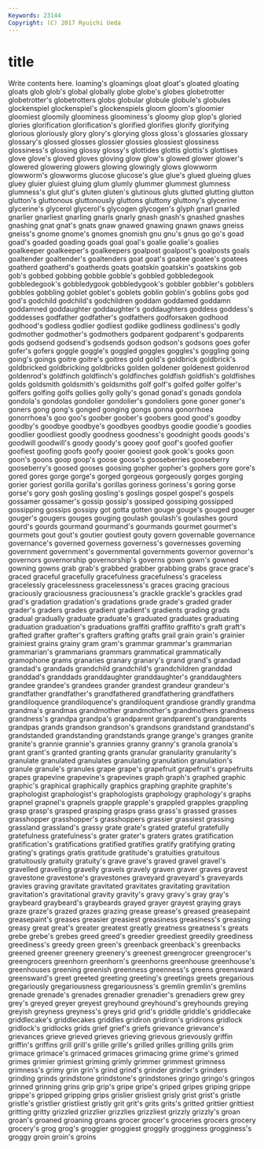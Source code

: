 ```yaml
---
Keywords: 23144 
Copyright: (C) 2017 Ryuichi Ueda
---
```


# title

Write contents here.
loaming's gloamings gloat
gloat's gloated gloating gloats glob glob's global globally globe globe's
globes globetrotter globetrotter's globetrotters globs globular globule globule's globules glockenspiel
glockenspiel's glockenspiels gloom gloom's gloomier gloomiest gloomily gloominess gloominess's gloomy
glop glop's gloried glories glorification glorification's glorified glorifies glorify glorifying
glorious gloriously glory glory's glorying gloss gloss's glossaries glossary glossary's
glossed glosses glossier glossies glossiest glossiness glossiness's glossing glossy glossy's
glottides glottis glottis's glottises glove glove's gloved gloves gloving glow
glow's glowed glower glower's glowered glowering glowers glowing glowingly glows
glowworm glowworm's glowworms glucose glucose's glue glue's glued glueing glues
gluey gluier gluiest gluing glum glumly glummer glummest glumness glumness's
glut glut's gluten gluten's glutinous gluts glutted glutting glutton glutton's
gluttonous gluttonously gluttons gluttony gluttony's glycerine glycerine's glycerol glycerol's glycogen
glycogen's glyph gnarl gnarled gnarlier gnarliest gnarling gnarls gnarly gnash
gnash's gnashed gnashes gnashing gnat gnat's gnats gnaw gnawed gnawing
gnawn gnaws gneiss gneiss's gnome gnome's gnomes gnomish gnu gnu's
gnus go go's goad goad's goaded goading goads goal goal's
goalie goalie's goalies goalkeeper goalkeeper's goalkeepers goalpost goalpost's goalposts goals
goaltender goaltender's goaltenders goat goat's goatee goatee's goatees goatherd goatherd's
goatherds goats goatskin goatskin's goatskins gob gob's gobbed gobbing gobble
gobble's gobbled gobbledegook gobbledegook's gobbledygook gobbledygook's gobbler gobbler's gobblers gobbles
gobbling goblet goblet's goblets goblin goblin's goblins gobs god god's
godchild godchild's godchildren goddam goddamed goddamn goddamned goddaughter goddaughter's goddaughters
goddess goddess's goddesses godfather godfather's godfathers godforsaken godhood godhood's godless
godlier godliest godlike godliness godliness's godly godmother godmother's godmothers godparent
godparent's godparents gods godsend godsend's godsends godson godson's godsons goes
gofer gofer's gofers goggle goggle's goggled goggles goggles's goggling going
going's goings goitre goitre's goitres gold gold's goldbrick goldbrick's goldbricked
goldbricking goldbricks golden goldener goldenest goldenrod goldenrod's goldfinch goldfinch's goldfinches
goldfish goldfish's goldfishes golds goldsmith goldsmith's goldsmiths golf golf's golfed
golfer golfer's golfers golfing golfs gollies golly golly's gonad gonad's
gonads gondola gondola's gondolas gondolier gondolier's gondoliers gone goner goner's
goners gong gong's gonged gonging gongs gonna gonorrhoea gonorrhoea's goo
goo's goober goober's goobers good good's goodby goodby's goodbye goodbye's
goodbyes goodbys goodie goodie's goodies goodlier goodliest goodly goodness goodness's
goodnight goods goods's goodwill goodwill's goody goody's gooey goof goof's
goofed goofier goofiest goofing goofs goofy gooier gooiest gook gook's
gooks goon goon's goons goop goop's goose goose's gooseberries gooseberry
gooseberry's goosed gooses goosing gopher gopher's gophers gore gore's gored
gores gorge gorge's gorged gorgeous gorgeously gorges gorging gorier goriest
gorilla gorilla's gorillas goriness goriness's goring gorse gorse's gory gosh
gosling gosling's goslings gospel gospel's gospels gossamer gossamer's gossip gossip's
gossiped gossiping gossipped gossipping gossips gossipy got gotta gotten gouge
gouge's gouged gouger gouger's gougers gouges gouging goulash goulash's goulashes
gourd gourd's gourds gourmand gourmand's gourmands gourmet gourmet's gourmets gout
gout's goutier goutiest gouty govern governable governance governance's governed governess
governess's governesses governing government government's governmental governments governor governor's governors
governorship governorship's governs gown gown's gowned gowning gowns grab grab's
grabbed grabber grabbing grabs grace grace's graced graceful gracefully gracefulness
gracefulness's graceless gracelessly gracelessness gracelessness's graces gracing gracious graciously graciousness
graciousness's grackle grackle's grackles grad grad's gradation gradation's gradations grade
grade's graded grader grader's graders grades gradient gradient's gradients grading
grads gradual gradually graduate graduate's graduated graduates graduating graduation graduation's
graduations graffiti graffito graffito's graft graft's grafted grafter grafter's grafters
grafting grafts grail grain grain's grainier grainiest grains grainy gram
gram's grammar grammar's grammarian grammarian's grammarians grammars grammatical grammatically gramophone
grams granaries granary granary's grand grand's grandad grandad's grandads grandchild
grandchild's grandchildren granddad granddad's granddads granddaughter granddaughter's granddaughters grandee grandee's
grandees grander grandest grandeur grandeur's grandfather grandfather's grandfathered grandfathering grandfathers
grandiloquence grandiloquence's grandiloquent grandiose grandly grandma grandma's grandmas grandmother grandmother's
grandmothers grandness grandness's grandpa grandpa's grandparent grandparent's grandparents grandpas grands
grandson grandson's grandsons grandstand grandstand's grandstanded grandstanding grandstands grange grange's
granges granite granite's grannie grannie's grannies granny granny's granola granola's
grant grant's granted granting grants granular granularity granularity's granulate granulated
granulates granulating granulation granulation's granule granule's granules grape grape's grapefruit
grapefruit's grapefruits grapes grapevine grapevine's grapevines graph graph's graphed graphic
graphic's graphical graphically graphics graphing graphite graphite's graphologist graphologist's graphologists
graphology graphology's graphs grapnel grapnel's grapnels grapple grapple's grappled grapples
grappling grasp grasp's grasped grasping grasps grass grass's grassed grasses
grasshopper grasshopper's grasshoppers grassier grassiest grassing grassland grassland's grassy grate
grate's grated grateful gratefully gratefulness gratefulness's grater grater's graters grates
gratification gratification's gratifications gratified gratifies gratify gratifying grating grating's gratings
gratis gratitude gratitude's gratuities gratuitous gratuitously gratuity gratuity's grave grave's
graved gravel gravel's gravelled gravelling gravelly gravels gravely graven graver
graves gravest gravestone gravestone's gravestones graveyard graveyard's graveyards gravies graving
gravitate gravitated gravitates gravitating gravitation gravitation's gravitational gravity gravity's gravy
gravy's gray gray's graybeard graybeard's graybeards grayed grayer grayest graying
grays graze graze's grazed grazes grazing grease grease's greased greasepaint
greasepaint's greases greasier greasiest greasiness greasiness's greasing greasy great great's
greater greatest greatly greatness greatness's greats grebe grebe's grebes greed
greed's greedier greediest greedily greediness greediness's greedy green green's greenback
greenback's greenbacks greened greener greenery greenery's greenest greengrocer greengrocer's greengrocers
greenhorn greenhorn's greenhorns greenhouse greenhouse's greenhouses greening greenish greenness greenness's
greens greensward greensward's greet greeted greeting greeting's greetings greets gregarious
gregariously gregariousness gregariousness's gremlin gremlin's gremlins grenade grenade's grenades grenadier
grenadier's grenadiers grew grey grey's greyed greyer greyest greyhound greyhound's
greyhounds greying greyish greyness greyness's greys grid grid's griddle griddle's
griddlecake griddlecake's griddlecakes griddles gridiron gridiron's gridirons gridlock gridlock's gridlocks
grids grief grief's griefs grievance grievance's grievances grieve grieved grieves
grieving grievous grievously griffin griffin's griffins grill grill's grille grille's
grilled grilles grilling grills grim grimace grimace's grimaced grimaces grimacing
grime grime's grimed grimes grimier grimiest griming grimly grimmer grimmest
grimness grimness's grimy grin grin's grind grind's grinder grinder's grinders
grinding grinds grindstone grindstone's grindstones gringo gringo's gringos grinned grinning
grins grip grip's gripe gripe's griped gripes griping grippe grippe's
gripped gripping grips grislier grisliest grisly grist grist's gristle gristle's
gristlier gristliest gristly grit grit's grits grits's gritted grittier grittiest
gritting gritty grizzled grizzlier grizzlies grizzliest grizzly grizzly's groan groan's
groaned groaning groans grocer grocer's groceries grocers grocery grocery's grog
grog's groggier groggiest groggily grogginess grogginess's groggy groin groin's groins
